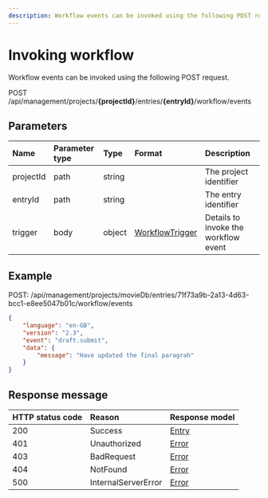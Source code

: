 ```yaml
---
description: Workflow events can be invoked using the following POST request.
---
```

# Invoking workflow

Workflow events can be invoked using the following POST request.

<span class="label label--post">POST</span> /api/management/projects/**{projectId}**/entries/**{entryId}**/workflow/events

## Parameters

| Name | Parameter type | Type | Format | Description |
|:-|:-|:-|:-|:-|
| projectId | path | string |  | The project identifier |
| entryId   | path | string |  | The entry identifier |
| trigger | body | object | [WorkflowTrigger](/model/workflow-trigger.md) | Details to invoke the workflow event |

## Example

POST: /api/management/projects/movieDb/entries/71f73a9b-2a13-4d63-bcc1-e8ee5047b01c/workflow/events

```json
{
    "language": "en-GB",
    "version": "2.3",
    "event": "draft.submit",
    "data": {
        "message": "Have updated the final paragrah"
    }
}
```

## Response message

| HTTP status code | Reason | Response model |
|:-|:-|:-|
| 200 | Success | [Entry](/model/entry.md) |
| 401 | Unauthorized | [Error](/key-concepts/errors.md) |
| 403 | BadRequest | [Error](/key-concepts/errors.md) |
| 404 | NotFound | [Error](/key-concepts/errors.md) |
| 500 | InternalServerError | [Error](/key-concepts/errors.md) |
